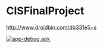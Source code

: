 # CISFinalProject

http://www.droidbin.com/db331e5~s

<a href="http://www.droidbin.com/p1c1203c4rbkc46e1r5b88e18r43.png" target="_blank"><img src="http://www.droidbin.com/p1c1203c4rbkc46e1r5b88e18r43.png" alt="app-debug.apk" border="0" /></a>
